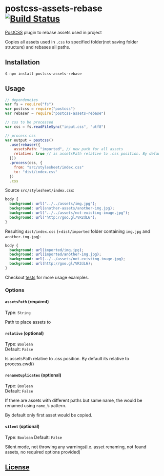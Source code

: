 # postcss-assets-rebase [![Build Status](https://travis-ci.org/devex-web-frontend/postcss-assets-rebase.svg)](https://travis-ci.org/devex-web-frontend/postcss-assets-rebase)

[PostCSS](https://github.com/postcss/postcss) plugin to rebase assets used in project

Copies all assets used in `.css` to specified folder(not saving folder structure) and rebases all paths.

## Installation

```console
$ npm install postcss-assets-rebase
```

## Usage

```js
// dependencies
var fs = require("fs")
var postcss = require("postcss")
var rebaser = require("postcss-assets-rebase")

// css to be processed
var css = fs.readFileSync("input.css", "utf8")

// process css
var output = postcss()
  .use(rebaser({
    assetsPath: "imported", // new path for all assets
    relative: true // is assetsPath relative to .css position. By default its relative to process.cwd()
  }))
  .process(css, {
    from: "src/stylesheet/index.css"
    to: "dist/index.css"
  })
  .css
```
Source `src/stylesheet/index.css`: 
```css
body {
  background: url("../../assets/img.jpg");
  background: url(another-assets/another-img.jpg);
  background: url("../../assets/not-existing-image.jpg");
  background: url("http://goo.gl/VR2dL6");
}
```
Resulting `dist/index.css` (+`dist/imported` folder containing `img.jpg` and `another-img.jpg`):
```css
body {
  background: url(imported/img.jpg);
  background: url(imported/another-img.jpg);
  background: url(../../assets/not-existing-image.jpg);
  background: url(http://goo.gl/VR2dL6);
}
```
Checkout [tests](test) for more usage examples.

### Options

#### `assetsPath` (required)
Type: `String`  

Path to place assets to 

#### `relative` (optional)
Type: `Boolean`  
Default: `False`

Is assetsPath relative to .css position. By default its relative to process.cwd()

#### `renameDuplicates` (optional)
Type: `Boolean`  
Default: `False`

If there are assets with different paths but same name, the would be renamed using `name_%` pattern.

By default only first asset would be copied.

#### `silent` (optional)
Type: `Boolean`
Default: `False`

Silent mode, not throwing any warnings(i.e. asset renaming, not found assets, no required options provided)

## [License](LICENSE)

